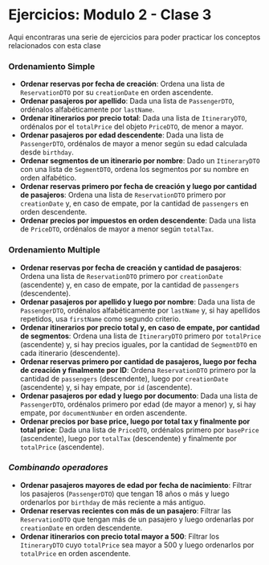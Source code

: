 # Ejercicios: Modulo 2 - Clase 3

Aqui encontraras una serie de ejercicios para poder practicar los conceptos relacionados con esta clase


### **Ordenamiento Simple**
- **Ordenar reservas por fecha de creación**: Ordena una lista de `ReservationDTO` por su `creationDate` en orden ascendente.
- **Ordenar pasajeros por apellido**: Dada una lista de `PassengerDTO`, ordénalos alfabéticamente por `lastName`.
- **Ordenar itinerarios por precio total**: Dada una lista de `ItineraryDTO`, ordénalos por el `totalPrice` del objeto `PriceDTO`, de menor a mayor.
- **Ordenar pasajeros por edad descendente**: Dada una lista de `PassengerDTO`, ordénalos de mayor a menor según su edad calculada desde `birthday`.
- **Ordenar segmentos de un itinerario por nombre**: Dado un `ItineraryDTO` con una lista de `SegmentDTO`, ordena los segmentos por su nombre en orden alfabético.
- **Ordenar reservas primero por fecha de creación y luego por cantidad de pasajeros**: Ordena una lista de `ReservationDTO` primero por `creationDate` y, en caso de empate, por la cantidad de `passengers` en orden descendente.
- **Ordenar precios por impuestos en orden descendente**: Dada una lista de `PriceDTO`, ordénalos de mayor a menor según `totalTax`.

### **Ordenamiento Multiple**
- **Ordenar reservas por fecha de creación y cantidad de pasajeros**: Ordena una lista de `ReservationDTO` primero por `creationDate` (ascendente) y, en caso de empate, por la cantidad de `passengers` (descendente).
- **Ordenar pasajeros por apellido y luego por nombre**: Dada una lista de `PassengerDTO`, ordénalos alfabéticamente por `lastName` y, si hay apellidos repetidos, usa `firstName` como segundo criterio.
- **Ordenar itinerarios por precio total y, en caso de empate, por cantidad de segmentos**: Ordena una lista de `ItineraryDTO` primero por `totalPrice` (ascendente) y, si hay precios iguales, por la cantidad de `SegmentDTO` en cada itinerario (descendente).
- **Ordenar reservas primero por cantidad de pasajeros, luego por fecha de creación y finalmente por ID**: Ordena `ReservationDTO` primero por la cantidad de `passengers` (descendente), luego por `creationDate` (ascendente) y, si hay empate, por `id` (ascendente).
- **Ordenar pasajeros por edad y luego por documento**: Dada una lista de `PassengerDTO`, ordénalos primero por edad (de mayor a menor) y, si hay empate, por `documentNumber` en orden ascendente.
- **Ordenar precios por base price, luego por total tax y finalmente por total price**: Dada una lista de `PriceDTO`, ordénalos primero por `basePrice` (ascendente), luego por `totalTax` (descendente) y finalmente por `totalPrice` (ascendente).

### ***Combinando operadores***

- **Ordenar pasajeros mayores de edad por fecha de nacimiento**: Filtrar los pasajeros (`PassengerDTO`) que tengan 18 años o más y luego ordenarlos por `birthday` de más reciente a más antiguo.
- **Ordenar reservas recientes con más de un pasajero**: Filtrar las `ReservationDTO` que tengan más de un pasajero y luego ordenarlas por `creationDate` en orden descendente.
- **Ordenar itinerarios con precio total mayor a 500**: Filtrar los `ItineraryDTO` cuyo `totalPrice` sea mayor a 500 y luego ordenarlos por `totalPrice` en orden ascendente.

